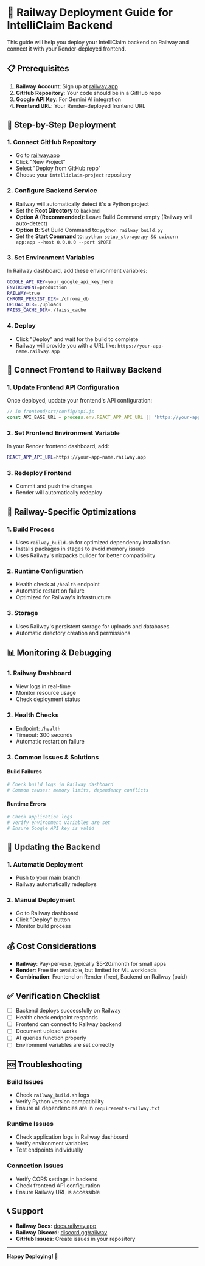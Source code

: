 # 🚂 Railway Deployment Guide for IntelliClaim Backend

This guide will help you deploy your IntelliClaim backend on Railway and connect it with your Render-deployed frontend.

## 📋 Prerequisites

1. **Railway Account**: Sign up at [railway.app](https://railway.app)
2. **GitHub Repository**: Your code should be in a GitHub repo
3. **Google API Key**: For Gemini AI integration
4. **Frontend URL**: Your Render-deployed frontend URL

## 🚀 Step-by-Step Deployment

### 1. **Connect GitHub Repository**
- Go to [railway.app](https://railway.app)
- Click "New Project"
- Select "Deploy from GitHub repo"
- Choose your `intelliclaim-project` repository

### 2. **Configure Backend Service**
- Railway will automatically detect it's a Python project
- Set the **Root Directory** to `backend`
- **Option A (Recommended)**: Leave Build Command empty (Railway will auto-detect)
- **Option B**: Set Build Command to: `python railway_build.py`
- Set the **Start Command** to: `python setup_storage.py && uvicorn app:app --host 0.0.0.0 --port $PORT`

### 3. **Set Environment Variables**
In Railway dashboard, add these environment variables:

```bash
GOOGLE_API_KEY=your_google_api_key_here
ENVIRONMENT=production
RAILWAY=true
CHROMA_PERSIST_DIR=./chroma_db
UPLOAD_DIR=./uploads
FAISS_CACHE_DIR=./faiss_cache
```

### 4. **Deploy**
- Click "Deploy" and wait for the build to complete
- Railway will provide you with a URL like: `https://your-app-name.railway.app`

## 🔗 Connect Frontend to Railway Backend

### 1. **Update Frontend API Configuration**
Once deployed, update your frontend's API configuration:

```javascript
// In frontend/src/config/api.js
const API_BASE_URL = process.env.REACT_APP_API_URL || 'https://your-app-name.railway.app';
```

### 2. **Set Frontend Environment Variable**
In your Render frontend dashboard, add:
```bash
REACT_APP_API_URL=https://your-app-name.railway.app
```

### 3. **Redeploy Frontend**
- Commit and push the changes
- Render will automatically redeploy

## 🔧 Railway-Specific Optimizations

### 1. **Build Process**
- Uses `railway_build.sh` for optimized dependency installation
- Installs packages in stages to avoid memory issues
- Uses Railway's nixpacks builder for better compatibility

### 2. **Runtime Configuration**
- Health check at `/health` endpoint
- Automatic restart on failure
- Optimized for Railway's infrastructure

### 3. **Storage**
- Uses Railway's persistent storage for uploads and databases
- Automatic directory creation and permissions

## 📊 Monitoring & Debugging

### 1. **Railway Dashboard**
- View logs in real-time
- Monitor resource usage
- Check deployment status

### 2. **Health Checks**
- Endpoint: `/health`
- Timeout: 300 seconds
- Automatic restart on failure

### 3. **Common Issues & Solutions**

#### Build Failures
```bash
# Check build logs in Railway dashboard
# Common causes: memory limits, dependency conflicts
```

#### Runtime Errors
```bash
# Check application logs
# Verify environment variables are set
# Ensure Google API key is valid
```

## 🔄 Updating the Backend

### 1. **Automatic Deployment**
- Push to your main branch
- Railway automatically redeploys

### 2. **Manual Deployment**
- Go to Railway dashboard
- Click "Deploy" button
- Monitor build process

## 💰 Cost Considerations

- **Railway**: Pay-per-use, typically $5-20/month for small apps
- **Render**: Free tier available, but limited for ML workloads
- **Combination**: Frontend on Render (free), Backend on Railway (paid)

## ✅ Verification Checklist

- [ ] Backend deploys successfully on Railway
- [ ] Health check endpoint responds
- [ ] Frontend can connect to Railway backend
- [ ] Document upload works
- [ ] AI queries function properly
- [ ] Environment variables are set correctly

## 🆘 Troubleshooting

### Build Issues
- Check `railway_build.sh` logs
- Verify Python version compatibility
- Ensure all dependencies are in `requirements-railway.txt`

### Runtime Issues
- Check application logs in Railway dashboard
- Verify environment variables
- Test endpoints individually

### Connection Issues
- Verify CORS settings in backend
- Check frontend API configuration
- Ensure Railway URL is accessible

## 📞 Support

- **Railway Docs**: [docs.railway.app](https://docs.railway.app)
- **Railway Discord**: [discord.gg/railway](https://discord.gg/railway)
- **GitHub Issues**: Create issues in your repository

---

**Happy Deploying! 🚀**
